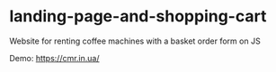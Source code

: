 # landing-page-and-shopping-cart
Website for renting coffee machines with a basket order form on JS

Demo: https://cmr.in.ua/
